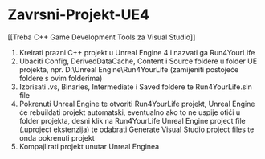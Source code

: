 # Zavrsni-Projekt-UE4
[[Treba C++ Game Development Tools za Visual Studio]]
1. Kreirati prazni C++ projekt u Unreal Engine 4 i nazvati ga Run4YourLife
2. Ubaciti Config, DerivedDataCache, Content i Source foldere u folder UE projekta, npr. D:\Unreal Engine\Run4YourLife (zamijeniti postojeće foldere s ovim folderima)
3. Izbrisati .vs, Binaries, Intermediate i Saved foldere te Run4YourLife.sln file
4. Pokrenuti Unreal Engine te otvoriti Run4YourLife projekt, Unreal Engine će rebuildati projekt automatski, eventualno ako to ne uspije otići u folder projekta,
desni klik na Run4YourLife Unreal Engine project file (.uproject ekstenzija) te odabrati Generate Visual Studio project files te onda pokrenuti projekt
5. Kompajlirati projekt unutar Unreal Enginea

